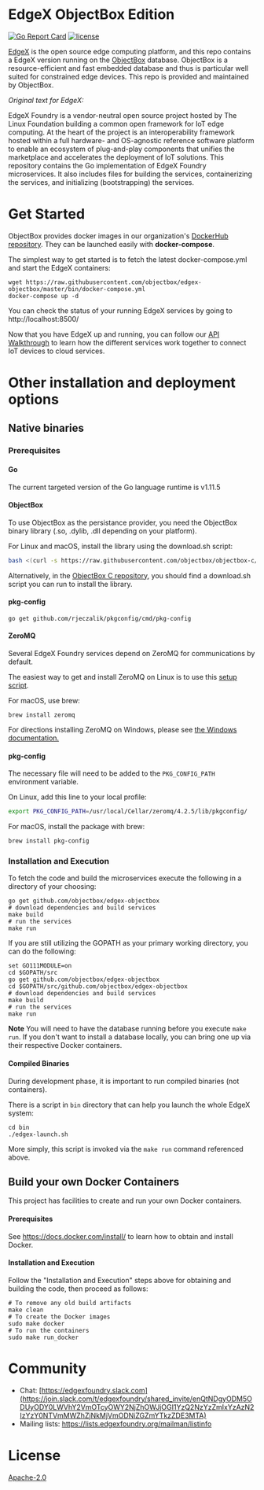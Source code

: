# EdgeX ObjectBox Edition
[![Go Report Card](https://goreportcard.com/badge/github.com/objectbox/edgex-objectbox)](https://goreportcard.com/report/github.com/objectbox/edgex-objectbox)
[![license](https://img.shields.io/badge/license-Apache%20v2.0-blue.svg)](LICENSE)

[EdgeX](https://www.edgexfoundry.org/) is the open source edge computing platform, and this repo contains a EdgeX version running on the [ObjectBox](https://objectbox.io/) database.
ObjectBox is a resource-efficient and fast embedded database and thus is particular well suited for constrained edge devices.
This repo is provided and maintained by ObjectBox. 

*Original text for EdgeX:*

EdgeX Foundry is a vendor-neutral open source project hosted by The Linux Foundation building a common open framework for IoT edge computing.  At the heart of the project is an interoperability framework hosted within a full hardware- and OS-agnostic reference software platform to enable an ecosystem of plug-and-play components that unifies the marketplace and accelerates the deployment of IoT solutions.  This repository contains the Go implementation of EdgeX Foundry microservices.  It also includes files for building the services, containerizing the services, and initializing (bootstrapping) the services.

# Get Started
ObjectBox provides docker images in our organization's [DockerHub repository](https://hub.docker.com/u/objectboxio/).
They can be launched easily with **docker-compose**.

The simplest way to get started is to fetch the latest docker-compose.yml and start the EdgeX containers:
```
wget https://raw.githubusercontent.com/objectbox/edgex-objectbox/master/bin/docker-compose.yml
docker-compose up -d
```
You can check the status of your running EdgeX services by going to http://localhost:8500/

Now that you have EdgeX up and running, you can follow our [API Walkthrough](https://docs.edgexfoundry.org/Ch-Walkthrough.html) to learn how the different services work together to connect IoT devices to cloud services.

# Other installation and deployment options

## Native binaries

### Prerequisites
#### Go
The current targeted version of the Go language runtime is v1.11.5

#### ObjectBox

To use ObjectBox as the persistance provider, you need the ObjectBox binary library (.so, .dylib, .dll depending on your platform).
 
For Linux and macOS, install the library using the download.sh script:
```bash
bash <(curl -s https://raw.githubusercontent.com/objectbox/objectbox-c/master/download.sh)

```

Alternatively, in the [ObjectBox C repository](https://github.com/objectbox/objectbox-c), you should find a download.sh script you can run to install the library. 

#### pkg-config
`go get github.com/rjeczalik/pkgconfig/cmd/pkg-config`

#### ZeroMQ
Several EdgeX Foundry services depend on ZeroMQ for communications by default.

The easiest way to get and install ZeroMQ on Linux is to use this [setup script](https://gist.github.com/katopz/8b766a5cb0ca96c816658e9407e83d00).

For macOS, use brew: 
```
brew install zeromq
``` 

For directions installing ZeroMQ on Windows, please see [the Windows documentation.](ZMQWindows.md)

#### pkg-config

The necessary file will need to be added to the `PKG_CONFIG_PATH` environment variable.
 
On Linux, add this line to your local profile:
```bash
export PKG_CONFIG_PATH=/usr/local/Cellar/zeromq/4.2.5/lib/pkgconfig/
```

For macOS, install the package with brew:
```bash
brew install pkg-config
```

### Installation and Execution
To fetch the code and build the microservices execute the following in a directory of your choosing:
```
go get github.com/objectbox/edgex-objectbox
# download dependencies and build services
make build
# run the services
make run
```
If you are still utilizing the GOPATH as your primary working directory, you can do the following:
```
set GO111MODULE=on
cd $GOPATH/src
go get github.com/objectbox/edgex-objectbox
cd $GOPATH/src/github.com/objectbox/edgex-objectbox
# download dependencies and build services
make build
# run the services
make run
```

**Note** You will need to have the database running before you execute `make run`. If you don't want to install a database locally, you can bring one up via their respective Docker containers.

#### Compiled Binaries
During development phase, it is important to run compiled binaries (not containers).

There is a script in `bin` directory that can help you launch the whole EdgeX system:
```
cd bin
./edgex-launch.sh
```
More simply, this script is invoked via the `make run` command referenced above.

## Build your own Docker Containers
This project has facilities to create and run your own Docker containers.

#### Prerequisites
See https://docs.docker.com/install/ to learn how to obtain and install Docker.

#### Installation and Execution
Follow the "Installation and Execution" steps above for obtaining and building the code, then proceed as follows:

```
# To remove any old build artifacts
make clean
# To create the Docker images
sudo make docker
# To run the containers
sudo make run_docker
```

# Community
- Chat: [https://edgexfoundry.slack.com](https://join.slack.com/t/edgexfoundry/shared_invite/enQtNDgyODM5ODUyODY0LWVhY2VmOTcyOWY2NjZhOWJjOGI1YzQ2NzYzZmIxYzAzN2IzYzY0NTVmMWZhZjNkMjVmODNiZGZmYTkzZDE3MTA)
- Mailing lists: https://lists.edgexfoundry.org/mailman/listinfo

# License
[Apache-2.0](LICENSE)
